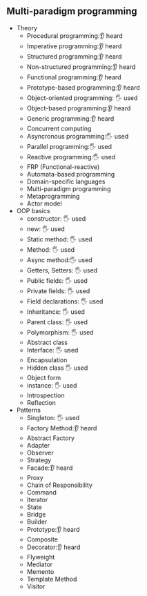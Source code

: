 ## Multi-paradigm programming

- Theory
  - Procedural programming:👂 heard
  - Imperative programming:👂 heard
  - Structured programming:👂 heard
  - Non-structured programming:👂 heard
  - Functional programming:👂 heard
  - Prototype-based programming:👂 heard
  - Object-oriented programming: 🖐️ used
  - Object-based programming:👂 heard
  - Generic programming:👂 heard
  - Concurrent computing
  - Asyncronous programming:🖐️ used
  - Parallel programming:🖐️ used
  - Reactive programming:🖐️ used
  - FRP (Functional-reactive)
  - Automata-based programming
  - Domain-specific languages
  - Multi-paradigm programming
  - Metaprogramming
  - Actor model
- OOP basics
  - constructor: 🖐️ used
  - new: 🖐️ used
  - Static method: 🖐️ used
  - Method: 🖐️ used
  - Async method:🖐️ used
  - Getters, Setters: 🖐️ used
  - Public fields: 🖐️ used
  - Private fields: 🖐️ used
  - Field declarations: 🖐️ used
  - Inheritance: 🖐️ used
  - Parent class: 🖐️ used
  - Polymorphism: 🖐️ used
  - Abstract class
  - Interface: 🖐️ used
  - Encapsulation
  - Hidden class 🖐️ used
  - Object form
  - instance: 🖐️ used
  - Introspection
  - Reflection
- Patterns
  - Singleton: 🖐️ used
  - Factory Method:👂 heard
  - Abstract Factory
  - Adapter
  - Observer
  - Strategy
  - Facade:👂 heard
  - Proxy
  - Chain of Responsibility
  - Command
  - Iterator
  - State
  - Bridge
  - Builder
  - Prototype:👂 heard
  - Composite
  - Decorator:👂 heard
  - Flyweight
  - Mediator
  - Memento
  - Template Method
  - Visitor
